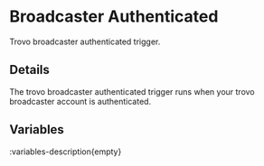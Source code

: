 # Broadcaster Authenticated
Trovo broadcaster authenticated trigger.

## Details
The trovo broadcaster authenticated trigger runs when your trovo broadcaster account is authenticated.

## Variables
:variables-description{empty}